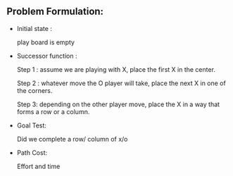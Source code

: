 Problem Formulation:
-----------------------
- Initial state :

  play board is empty 

- Successor function : 

   Step 1 : assume we are playing with X, place the first X in the center.

   Step 2 : whatever move the O player will take, place the next X in one of the corners. 

   Step 3: depending on the other player move, place the X in a way that forms a row or a column.

- Goal Test:

  Did we complete a row/ column of x/o

- Path Cost: 

  Effort and time
